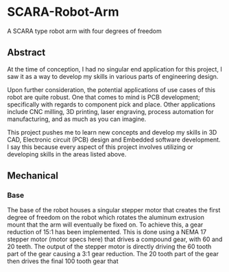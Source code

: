 # SCARA-Robot-Arm

A SCARA type robot arm with four degrees of freedom


## Abstract
At the time of conception, I had no singular end application for this project, I saw it as a way to develop my skills in various parts of engineering design. 

Upon further consideration, the potential applications of use cases of this robot are quite robust. One that comes to mind is PCB development; specifically with regards to component pick and place. Other applications include CNC milling, 3D printing, laser engraving, process automation for manufacturing, and as much as you can imagine.

This project pushes me to learn new concepts and develop my skills in 3D CAD, Electronic circuit (PCB) design and Embedded software development.
I say this because every aspect of this project involves utilizing or developing skills in the areas listed above.

## Mechanical
### Base
The base of the robot houses a singular stepper motor that creates the first degree of freedom on the robot which rotates the aluminum extrusion mount that the arm will eventually be fixed on. To achieve this, a gear reduction of 15:1 has been implemented.
This is done using a NEMA 17 stepper motor (motor specs here) that drives a compound gear, with 60 and 20 teeth. The output of the stepper motor is directly driving the 60 tooth part of the gear causing a 3:1 gear reduction. The 20 tooth part of the gear then drives the final 100 tooth gear that 


